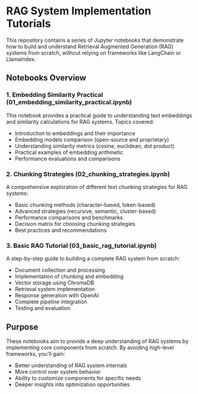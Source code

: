 # RAG System Implementation Tutorials

This repository contains a series of Jupyter notebooks that demonstrate how to build and understand Retrieval Augmented Generation (RAG) systems from scratch, without relying on frameworks like LangChain or LlamaIndex.

## Notebooks Overview

### 1. Embedding Similarity Practical (01_embedding_similarity_practical.ipynb)
This notebook provides a practical guide to understanding text embeddings and similarity calculations for RAG systems. Topics covered:
- Introduction to embeddings and their importance
- Embedding models comparison (open-source and proprietary)
- Understanding similarity metrics (cosine, euclidean, dot product)
- Practical examples of embedding arithmetic
- Performance evaluations and comparisons

### 2. Chunking Strategies (02_chunking_strategies.ipynb)
A comprehensive exploration of different text chunking strategies for RAG systems:
- Basic chunking methods (character-based, token-based)
- Advanced strategies (recursive, semantic, cluster-based)
- Performance comparisons and benchmarks
- Decision matrix for choosing chunking strategies
- Best practices and recommendations

### 3. Basic RAG Tutorial (03_basic_rag_tutorial.ipynb)
A step-by-step guide to building a complete RAG system from scratch:
- Document collection and processing
- Implementation of chunking and embedding
- Vector storage using ChromaDB
- Retrieval system implementation
- Response generation with OpenAI
- Complete pipeline integration
- Testing and evaluation

## Purpose

These notebooks aim to provide a deep understanding of RAG systems by implementing core components from scratch. By avoiding high-level frameworks, you'll gain:
- Better understanding of RAG system internals
- More control over system behavior
- Ability to customize components for specific needs
- Deeper insights into optimization opportunities


